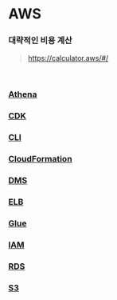 AWS
===

### 대략적인 비용 계산
>https://calculator.aws/#/

<br>

### [Athena](./athena/README.md)
### [CDK](./cdk/README.md)
### [CLI](./cli/README.md)
### [CloudFormation](./cloudformation/README.md)
### [DMS](./dms/README.md)
### [ELB](./elb/README.md)
### [Glue](./glue/README.md)
### [IAM](./iam/README.md)
### [RDS](./rds/README.md)
### [S3](./s3/README.md)
